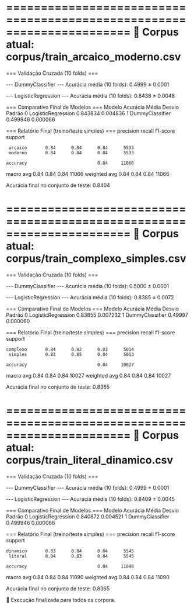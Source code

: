 
======================================================================
📘 Corpus atual: corpus/train_arcaico_moderno.csv
======================================================================

=== Validação Cruzada (10 folds) ===

--- DummyClassifier ---
Acurácia média (10 folds): 0.4999 ± 0.0001

--- LogisticRegression ---
Acurácia média (10 folds): 0.8438 ± 0.0048

=== Comparativo Final de Modelos ===
               Modelo  Acurácia Média  Desvio Padrão
0  LogisticRegression        0.843834       0.004836
1     DummyClassifier        0.499946       0.000066

=== Relatório Final (treino/teste simples) ===
              precision    recall  f1-score   support

     arcaico       0.84      0.84      0.84      5533
     moderno       0.84      0.84      0.84      5533

    accuracy                           0.84     11066
   macro avg       0.84      0.84      0.84     11066
weighted avg       0.84      0.84      0.84     11066

Acurácia final no conjunto de teste: 0.8404

======================================================================
📘 Corpus atual: corpus/train_complexo_simples.csv
======================================================================

=== Validação Cruzada (10 folds) ===

--- DummyClassifier ---
Acurácia média (10 folds): 0.5000 ± 0.0001

--- LogisticRegression ---
Acurácia média (10 folds): 0.8385 ± 0.0072

=== Comparativo Final de Modelos ===
               Modelo  Acurácia Média  Desvio Padrão
0  LogisticRegression         0.83855       0.007232
1     DummyClassifier         0.49997       0.000060

=== Relatório Final (treino/teste simples) ===
              precision    recall  f1-score   support

    complexo       0.84      0.82      0.83      5014
     simples       0.83      0.85      0.84      5013

    accuracy                           0.84     10027
   macro avg       0.84      0.84      0.84     10027
weighted avg       0.84      0.84      0.84     10027

Acurácia final no conjunto de teste: 0.8365

======================================================================
📘 Corpus atual: corpus/train_literal_dinamico.csv
======================================================================

=== Validação Cruzada (10 folds) ===

--- DummyClassifier ---
Acurácia média (10 folds): 0.4999 ± 0.0001

--- LogisticRegression ---
Acurácia média (10 folds): 0.8409 ± 0.0045

=== Comparativo Final de Modelos ===
               Modelo  Acurácia Média  Desvio Padrão
0  LogisticRegression        0.840872       0.004521
1     DummyClassifier        0.499946       0.000066

=== Relatório Final (treino/teste simples) ===
              precision    recall  f1-score   support

    dinamico       0.83      0.84      0.84      5545
     literal       0.84      0.83      0.84      5545

    accuracy                           0.84     11090
   macro avg       0.84      0.84      0.84     11090
weighted avg       0.84      0.84      0.84     11090

Acurácia final no conjunto de teste: 0.8365

🏁 Execução finalizada para todos os corpora.